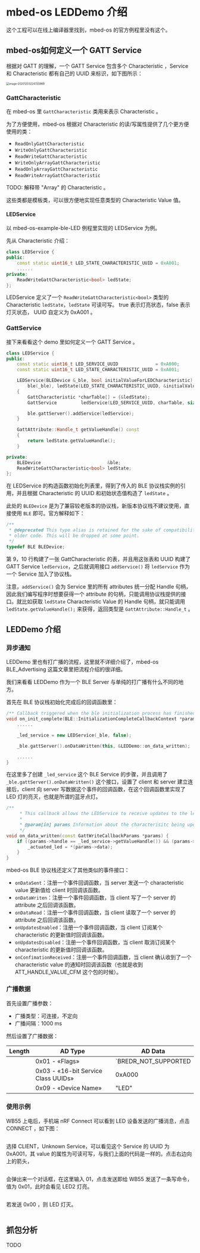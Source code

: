 # mbed-os LEDDemo 介绍

这个工程可以在线上编译器里找到，mbed-os 的官方例程里没有这个。

## mbed-os如何定义一个 GATT Service

根据对 GATT 的理解，一个 GATT Service 包含多个 Characteristic ，Service 和 Characteristic 都有自己的 UUID 来标识，如下图所示：

<img src="images/image-20201203224720869.png" alt="image-20201203224720869" style="zoom:50%;" />

### GattCharacteristic 

在 mbed-os 里 `GattCharacteristic` 类用来表示 Characteristic 。

为了方便使用，mbed-os 根据对 Characteristic 的读/写属性提供了几个更方便使用的类：

- `ReadOnlyGattCharacteristic`
- `WriteOnlyGattCharacteristic`
- `ReadWriteGattCharacteristic`
- `WriteOnlyArrayGattCharacteristic`
- `ReadOnlyArrayGattCharacteristic`
- `ReadWriteArrayGattCharacteristic`

TODO: 解释带 "Array" 的 Characteristic 。

这些类都是模板类，可以很方便地实现任意类型的 Characteristic Value 值。

#### LEDService

以 mbed-os-example-ble-LED 例程里实现的 LEDService 为例。

先从 Characteristic 介绍：

```C++
class LEDService {
public:
	const static uint16_t LED_STATE_CHARACTERISTIC_UUID = 0xA001;
    ......
private:
    ReadWriteGattCharacteristic<bool> ledState; 
};
```

LEDService 定义了一个 `ReadWriteGattCharacteristic<bool>` 类型的 Characteristic `ledState`，`ledState` 可读可写。 true 表示灯亮状态，false 表示灯灭状态， UUID 自定义为 0xA001 。

### GattService

接下来看看这个 demo 里如何定义一个 GATT Service 。

```C++
class LEDService {
public:
    const static uint16_t LED_SERVICE_UUID              = 0xA000;
    const static uint16_t LED_STATE_CHARACTERISTIC_UUID = 0xA001;

    LEDService(BLEDevice &_ble, bool initialValueForLEDCharacteristic) :
        ble(_ble), ledState(LED_STATE_CHARACTERISTIC_UUID, &initialValueForLEDCharacteristic)
    {
        GattCharacteristic *charTable[] = {&ledState};
        GattService         ledService(LED_SERVICE_UUID, charTable, sizeof(charTable) / sizeof(GattCharacteristic *));

        ble.gattServer().addService(ledService);
    }

    GattAttribute::Handle_t getValueHandle() const
    {
        return ledState.getValueHandle();
    }

private:
    BLEDevice                         &ble;
    ReadWriteGattCharacteristic<bool> ledState; 
};
```

在 LEDService 的构造函数初始化列表里，得到了传入的 BLE 协议栈实例的引用，并且根据 Characteristic 的 UUID 和初始状态值构造了 `ledState` 。

此处的 `BLEDevice` 是为了兼容较老版本的协议栈，新版本协议栈不建议使用，直接使用 `BLE` 即可。官方解释如下：

```C++
/**
 * @deprecated This type alias is retained for the sake of compatibility with
 * older code. This will be dropped at some point.
 */
typedef BLE BLEDevice;
```

第 9，10 行构建了一张 GattCharacteristic 的表，并且用这张表和 UUID 构建了 GATT Service `ledService`，之后就调用接口 `addService()` 将 `ledService` 作为一个 Service 加入了协议栈。

注意，`addService()` 会为 Service 里的所有 attributes 统一分配 Handle 句柄，因此我们编写程序时想要获得一个 attribute 的句柄，只能调用协议栈提供的接口。就比如获取 `ledState` Characteristic Value 的 Handle 句柄，就只能调用 `ledState.getValueHandle();` 来获得，返回类型是 `GattAttribute::Handle_t` 。

## LEDDemo 介绍

### 异步通知

LEDDemo 里也有打广播的流程，这里就不详细介绍了，mbed-os BLE_Advertising 这篇文章里把流程介绍的很详细。

我们来看看 LEDDemo 作为一个 BLE Server 与单纯的打广播有什么不同的地方。

首先在 BLE 协议栈初始化完成后的回调函数里：

```C++
/** Callback triggered when the ble initialization process has finished */
void on_init_complete(BLE::InitializationCompleteCallbackContext *params) {
    ......

    _led_service = new LEDService(_ble, false);

    _ble.gattServer().onDataWritten(this, &LEDDemo::on_data_written);

    ......
}
```

在这里多了创建 `_led_service` 这个 BLE Service 的步骤，并且调用了 `_ble.gattServer().onDataWritten()` 这个接口，设置了 client 和 server 建立连接后，client 向 server 写数据这个事件的回调函数，在这个回调函数里实现了 LED 灯的亮灭，也就是所谓的蓝牙点灯。

```C++
/**
     * This callback allows the LEDService to receive updates to the ledState Characteristic.
     *
     * @param[in] params Information about the characterisitc being updated.
     */
void on_data_written(const GattWriteCallbackParams *params) {
    if ((params->handle == _led_service->getValueHandle()) && (params->len == 1)) {
        _actuated_led = *(params->data);
    }
}
```

mbed-os BLE 协议栈还定义了其他类似的事件接口：

- `onDataSent`：注册一个事件回调函数，当 server 发送一个 characteristic value 更新值给 client 时回调该函数。
- `onDataWriten`：注册一个事件回调函数，当 client 写了一个 server 的 attribute 之后回调该函数。
- `onDataRead`：注册一个事件回调函数，当 client 读取了一个 server 的 attribute 之后回调该函数。
- `onUpdatesEnabled`：注册一个事件回调函数，当 client 订阅某个 characteristic 的更新值时回调该函数。
- `onUpdatesDisabled`：注册一个事件回调函数，当 client 取消订阅某个 characteristic 的更新值时回调该函数。
- `onConfimationReceived`：注册一个事件回调函数，当 client 确认收到了一个 characteristic value 的通知时回调该函数（也就是收到 ATT_HANDLE_VALUE_CFM  这个包的时候）。

### 广播数据

首先设置广播参数：

- 广播类型：可连接，不定向
- 广播间隔：1000 ms

然后设置了广播数据：

| Length | AD Type                             | AD Data                                       |
| ------ | ----------------------------------- | --------------------------------------------- |
|        | 0x01 - «Flags»                      | `BREDR_NOT_SUPPORTED|LE_GENERAL_DISCOVERABLE` |
|        | 0x03 - «16-bit Service Class UUIDs» | 0xA000                                        |
|        | 0x09 - «Device Name»                | "LED"                                         |

### 使用示例

WB55 上电后，手机端 nRF Connect 可以看到 LED 设备发送的广播消息，点击 CONNECT ，如下图：

<img src="images/image-20201204183543883.png" alt="" style="zoom:67%;" />

选择 CLIENT，Unknown Service，可以看见这个 Service 的 UUID 为 0xA001，其 value 的属性为可读可写，与我们上面的代码是一样的。点击右边向上的箭头，

<img src="images/image-20201204183625257.png" alt="" style="zoom: 67%;" />

会弹出来一个对话框，在这里输入 01，点击发送即给 WB55 发送了一条写命令，值为 0x01，此时会看见 LED2 灯亮。

<img src="images/image-20201204183705537.png" alt="" style="zoom:67%;" />

若发送 0x00 ，则 LED 灯灭。

<img src="images/image-20201204183726622.png" alt="" style="zoom:67%;" />

## 抓包分析

TODO
